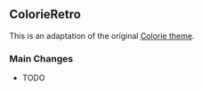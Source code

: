 ## ColorieRetro

This is an adaptation of the original
[Colorie theme](https://github.com/ronv/colorie).

### Main Changes
- TODO
